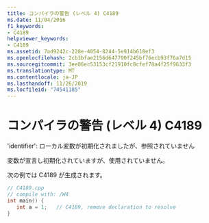```yaml
---
title: コンパイラの警告 (レベル 4) C4189
ms.date: 11/04/2016
f1_keywords:
- C4189
helpviewer_keywords:
- C4189
ms.assetid: 7ad9242c-228e-4054-8244-5e914b618ef3
ms.openlocfilehash: 2cb3bfae2156d647790f245bf76ecb93f76a7d15
ms.sourcegitcommit: 3ee06ec53153cf21910fc8cfef78a4f25f9633f3
ms.translationtype: MT
ms.contentlocale: ja-JP
ms.lasthandoff: 11/26/2019
ms.locfileid: "74541185"
---
```

# <a name="compiler-warning-level-4-c4189"></a>コンパイラの警告 (レベル 4) C4189

'identifier': ローカル変数が初期化されましたが、参照されていません

変数が宣言し初期化されていますが、使用されていません。

次の例では C4189 が生成されます。

```cpp
// C4189.cpp
// compile with: /W4
int main() {
   int a = 1;   // C4189, remove declaration to resolve
}
```